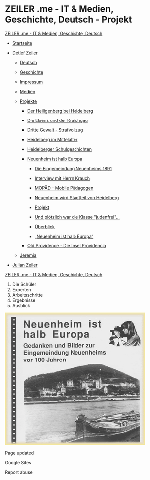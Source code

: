 # ZEILER .me - IT & Medien, Geschichte, Deutsch - Projekt

[ZEILER .me - IT & Medien, Geschichte, Deutsch](https://www.zeiler.me/home.html)

-   [Startseite](https://www.zeiler.me/home.html)
    
-   [Detlef Zeiler](https://www.zeiler.me/detlef.html)
    
    -   [Deutsch](https://www.zeiler.me/deutsch.html)
        
    -   [Geschichte](https://www.zeiler.me/geschichte.html)
        
    -   [Impressum](https://www.zeiler.me/impressum.html)
        
    -   [Medien](https://www.zeiler.me/medien.html)
        
    -   [Projekte](https://www.zeiler.me/projekte.html)
        
        -   [Der Heiligenberg bei Heidelberg](https://www.zeiler.me/heiligenberg.html)
            
        -   [Die Elsenz und der Kraichgau](https://www.zeiler.me/die-elsenz-und-der-kraichgau.html)
            
        -   [Dritte Gewalt - Strafvollzug](https://www.zeiler.me/dritte-gewalt-strafvollzug.html)
            
        -   [Heidelberg im Mittelalter](https://www.zeiler.me/heidelberg-im-mittelalter.html)
            
        -   [Heidelberger Schulgeschichten](https://www.zeiler.me/heidelberger-schulgeschichten.html)
            
        -   [Neuenheim ist halb Europa](https://www.zeiler.me/neuenheim.html)
            
            -   [Die Eingemeindung Neuenheims 1891](https://www.zeiler.me/eingemeindung.html)
                
            -   [Interview mit Herrn Krauch](https://www.zeiler.me/interview-krauch.html)
                
            -   [MOPÄD - Mobile Pädagogen](https://www.zeiler.me/mopaed.html)
                
            -   [Neuenheim wird Stadtteil von Heidelberg](https://www.zeiler.me/otto-jaeger-ludwig-merz.html)
                
            -   [Projekt](https://www.zeiler.me/projekt.html)
                
            -   [Und plötzlich war die Klasse "judenfrei"...](https://www.zeiler.me/judenfrei.html)
                
            -   [Überblick](https://www.zeiler.me/ueberblick.html)
                
            -   [„Neuenheim ist halb Europa“](https://www.zeiler.me/ist-halb-europa.html)
                
            
        -   [Old Providence - Die Insel Providencia](https://www.zeiler.me/old-providence-die-insel-providencia.html)
            
        
    -   [Jeremia](https://www.zeiler.me/jeremia.html)
        
    
-   [Julian Zeiler](https://www.zeiler.me/julian.html)
    

[ZEILER .me - IT & Medien, Geschichte, Deutsch](https://www.zeiler.me/home.html)

1.  Die Schüler
2.  Experten
3.  Arbeitsschritte
4.  Ergebnisse
5.  Ausblick

![](projekt-1.gif)

Page updated

Google Sites

Report abuse
